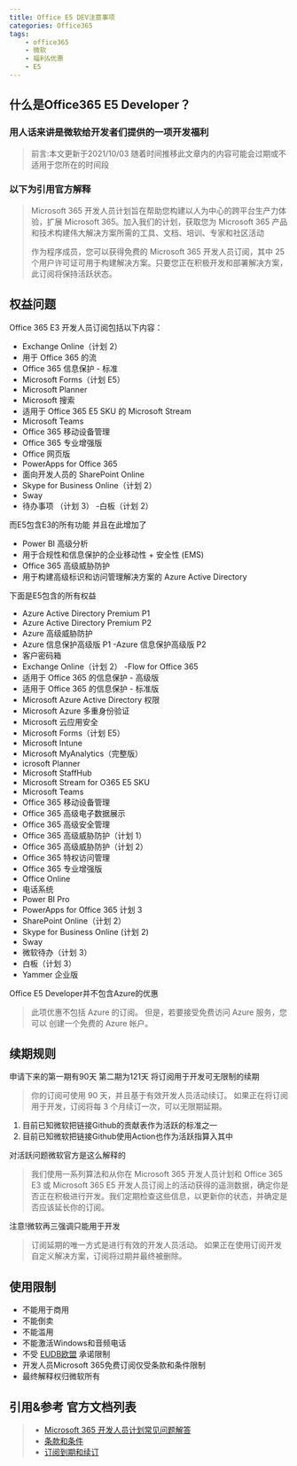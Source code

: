 ```yaml
---
title: Office E5 DEV注意事项
categories: Office365
tags:
    - office365
    - 微软
    - 福利&优惠
    - E5
---
```


## 什么是Office365 E5 Developer？

### 用人话来讲是微软给开发者们提供的一项开发福利

> 前言:本文更新于2021/10/03 随着时间推移此文章内的内容可能会过期或不适用于您所在的时间段

### **以下为引用官方解释**
<!--more-->
> Microsoft 365 开发人员计划旨在帮助您构建以人为中心的跨平台生产力体验，扩展 Microsoft 365。加入我们的计划，获取您为 Microsoft 365 产品和技术构建伟大解决方案所需的工具、文档、培训、专家和社区活动
>
>作为程序成员，您可以获得免费的 Microsoft 365 开发人员订阅，其中 25 个用户许可证可用于构建解决方案。只要您正在积极开发和部署解决方案，此订阅将保持活跃状态。

## **权益问题**

Office 365 E3 开发人员订阅包括以下内容：

- Exchange Online（计划 2）
- 用于 Office 365 的流
- Office 365 信息保护 - 标准
- Microsoft Forms（计划 E5）
- Microsoft Planner
- Microsoft 搜索
- 适用于 Office 365 E5 SKU 的 Microsoft Stream
- Microsoft Teams
- Office 365 移动设备管理
- Office 365 专业增强版
- Office 网页版
- PowerApps for Office 365
- 面向开发人员的 SharePoint Online
- Skype for Business Online（计划 2）
- Sway
- 待办事项 （计划 3）
-白板（计划 2）

 而E5包含E3的所有功能 并且在此增加了
  
- Power BI 高级分析
- 用于合规性和信息保护的企业移动性 + 安全性 (EMS)
- Office 365 高级威胁防护
- 用于构建高级标识和访问管理解决方案的 Azure Active Directory

下面是E5包含的所有权益

- Azure Active Directory Premium P1
- Azure Active Directory Premium P2
- Azure 高级威胁防护
- Azure 信息保护高级版 P1
-Azure 信息保护高级版 P2
- 客户密码箱
- Exchange Online（计划 2）
-Flow for Office 365
- 适用于 Office 365 的信息保护 - 高级版
- 适用于 Office 365 的信息保护 - 标准版
- Microsoft Azure Active Directory 权限
- Microsoft Azure 多重身份验证
- Microsoft 云应用安全
- Microsoft Forms（计划 E5）
- Microsoft Intune
- Microsoft MyAnalytics（完整版）
- icrosoft Planner
- Microsoft StaffHub
- Microsoft Stream for O365 E5 SKU
- Microsoft Teams
- Office 365 移动设备管理
- Office 365 高级电子数据展示
- Office 365 高级安全管理
- Office 365 高级威胁防护（计划 1）
- Office 365 高级威胁防护（计划 2）
- Office 365 特权访问管理
- Office 365 专业增强版
- Office Online
- 电话系统
- Power BI Pro
- PowerApps for Office 365 计划 3
- SharePoint Online（计划 2）
- Skype for Business Online (计划 2)
- Sway
- 微软待办（计划 3）
- 白板（计划 3）
- Yammer 企业版

Office E5 Developer并不包含Azure的优惠
> 此项优惠不包括 Azure 的订阅。 但是，若要接受免费访问 Azure 服务，您可以 创建一个免费的 Azure 帐户。

## **续期规则**

 申请下来的第一期有90天 第二期为121天
 将订阅用于开发可无限制的续期
> 你的订阅可使用 90 天，并且基于有效开发人员活动续订。 如果正在将订阅用于开发，订阅将每 3 个月续订一次，可以无限期延期。

1. 目前已知微软把链接Github的贡献表作为活跃的标准之一
2. 目前已知微软把链接Github使用Action也作为活跃指算入其中

 对活跃问题微软官方是这么解释的
> 我们使用一系列算法和从你在 Microsoft 365 开发人员计划和 Office 365 E3 或 Microsoft 365 E5 开发人员订阅上的活动获得的遥测数据，确定你是否正在积极进行开发。我们定期检查这些信息，以更新你的状态，并确定是否应该延长你的订阅。

 注意!微软再三强调只能用于开发

 > 订阅延期的唯一方式是进行有效的开发人员活动。 如果正在使用订阅开发自定义解决方案，订阅将过期并最终被删除。

## 使用限制

- 不能用于商用
- 不能倒卖
- 不能滥用
- 不能激活Windows和音频电话
- 不受 [EUDB欧盟](https://edpb.europa.eu/edpb_en) 承诺限制
- 开发人员Microsoft 365免费订阅仅受条款和条件限制
- 最终解释权归微软所有

## 引用&参考 官方文档列表

> - [Microsoft 365 开发人员计划常见问题解答](https://docs.microsoft.com/zh-cn/office/developer-program/microsoft-365-developer-program-faq#----microsoft-365-----------------)
> - [条款和条件](https://docs.microsoft.com/zh-cn/office/developer-program/terms-and-conditions)
> - [订阅到期和续订](https://docs.microsoft.com/zh-cn/office/developer-program/subscription-expiration-and-renewal)
